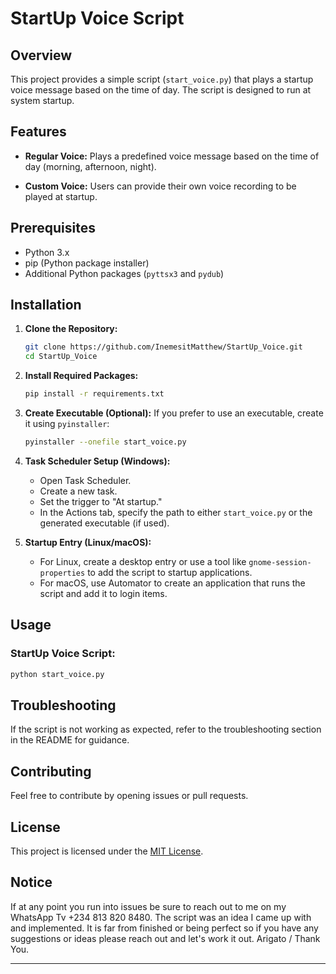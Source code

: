 # StartUp Voice Script

## Overview

This project provides a simple script (`start_voice.py`) that plays a startup voice message based on the time of day. The script is designed to run at system startup.

## Features

- **Regular Voice:** Plays a predefined voice message based on the time of day (morning, afternoon, night).

- **Custom Voice:** Users can provide their own voice recording to be played at startup.

## Prerequisites

- Python 3.x
- pip (Python package installer)
- Additional Python packages (`pyttsx3` and `pydub`)

## Installation

1. **Clone the Repository:**
   ```bash
   git clone https://github.com/InemesitMatthew/StartUp_Voice.git
   cd StartUp_Voice
   ```

2. **Install Required Packages:**
   ```bash
   pip install -r requirements.txt
   ```

3. **Create Executable (Optional):**
   If you prefer to use an executable, create it using `pyinstaller`:
   ```bash
   pyinstaller --onefile start_voice.py
   ```

4. **Task Scheduler Setup (Windows):**
   - Open Task Scheduler.
   - Create a new task.
   - Set the trigger to "At startup."
   - In the Actions tab, specify the path to either `start_voice.py` or the generated executable (if used).

5. **Startup Entry (Linux/macOS):**
   - For Linux, create a desktop entry or use a tool like `gnome-session-properties` to add the script to startup applications.
   - For macOS, use Automator to create an application that runs the script and add it to login items.

## Usage

### StartUp Voice Script:

```bash
python start_voice.py
```

## Troubleshooting

If the script is not working as expected, refer to the troubleshooting section in the README for guidance.

## Contributing

Feel free to contribute by opening issues or pull requests.

## License

This project is licensed under the [MIT License](LICENSE).

## Notice
If at any point you run into issues be sure to reach out to me on my WhatsApp Tv +234 813 820 8480.
The script was an idea I came up with and implemented. It is far from finished or being perfect so if you have any suggestions or ideas please reach out and let's work it out.
Arigato / Thank You.

---
